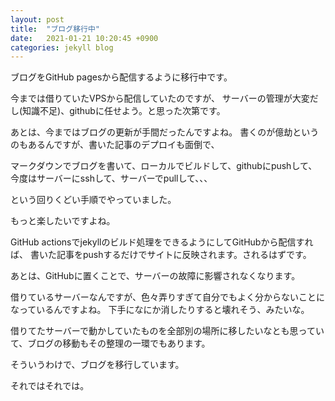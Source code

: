 ```yaml
---
layout: post
title:  "ブログ移行中"
date:   2021-01-21 10:20:45 +0900
categories: jekyll blog
---
```


ブログをGitHub pagesから配信するように移行中です。

今までは借りていたVPSから配信していたのですが、
サーバーの管理が大変だし(知識不足)、githubに任せよう。と思った次第です。

あとは、今まではブログの更新が手間だったんですよね。
書くのが億劫というのもあるんですが、書いた記事のデプロイも面倒で、

マークダウンでブログを書いて、ローカルでビルドして、githubにpushして、今度はサーバーにsshして、サーバーでpullして、、、

という回りくどい手順でやっていました。

もっと楽したいですよね。

GitHub actionsでjekyllのビルド処理をできるようにしてGitHubから配信すれば、
書いた記事をpushするだけでサイトに反映されます。されるはずです。

あとは、GitHubに置くことで、サーバーの故障に影響されなくなります。

借りているサーバーなんですが、色々弄りすぎて自分でもよく分からないことになっているんですよね。
下手になにか消したりすると壊れそう、みたいな。

借りてたサーバーで動かしていたものを全部別の場所に移したいなとも思っていて、ブログの移動もその整理の一環でもあります。

そういうわけで、ブログを移行しています。

それではそれでは。

<!-- You’ll find this post in your `_posts` directory. Go ahead and edit it and re-build the site to see your changes. You can rebuild the site in many different ways, but the most common way is to run `jekyll serve`, which launches a web server and auto-regenerates your site when a file is updated. -->

<!-- Jekyll requires blog post files to be named according to the following format: -->

<!-- `YEAR-MONTH-DAY-title.MARKUP` -->

<!-- Where `YEAR` is a four-digit number, `MONTH` and `DAY` are both two-digit numbers, and `MARKUP` is the file extension representing the format used in the file. After that, include the necessary front matter. Take a look at the source for this post to get an idea about how it works. -->

<!-- Jekyll also offers powerful support for code snippets: -->

<!-- {% highlight ruby %} -->
<!-- def print_hi(name) -->
<!--   puts "Hi, #{name}" -->
<!-- end -->
<!-- print_hi('Tom') -->
<!-- #=> prints 'Hi, Tom' to STDOUT. -->
<!-- {% endhighlight %} -->

<!-- Check out the [Jekyll docs][jekyll-docs] for more info on how to get the most out of Jekyll. File all bugs/feature requests at [Jekyll’s GitHub repo][jekyll-gh]. If you have questions, you can ask them on [Jekyll Talk][jekyll-talk]. -->

<!-- [jekyll-docs]: https://jekyllrb.com/docs/home -->
<!-- [jekyll-gh]:   https://github.com/jekyll/jekyll -->
<!-- [jekyll-talk]: https://talk.jekyllrb.com/ -->

